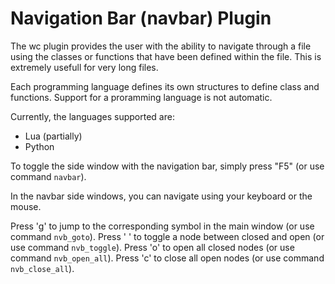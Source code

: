 # Navigation Bar (navbar) Plugin #

The wc plugin provides the user with the ability to navigate through a
file using the classes or functions that have been defined within the
file. This is extremely usefull for very long files.

Each programming language defines its own structures to define class and
functions. Support for a proramming language is not automatic.

Currently, the languages supported are:

- Lua (partially)
- Python

To toggle the side window with the navigation bar, simply press "F5" (or use command `navbar`).

In the navbar side windows, you can navigate using your keyboard or the mouse.

Press 'g' to jump to the corresponding symbol in the main window (or use command `nvb_goto`).
Press ' ' to toggle a node between closed and open (or use command `nvb_toggle`).
Press 'o' to open all closed nodes (or use command `nvb_open_all`).
Press 'c' to close all open nodes (or use command `nvb_close_all`).
